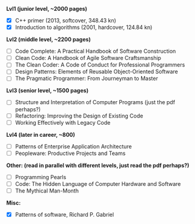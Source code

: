 **Lvl1 (junior level, ~2000 pages)**
- [x]  C++ primer (2013, softcover, 348.43 kn)
- [x]  Introduction to algorithms (2001, hardcover, 124.84 kn)

**Lvl2 (middle level, ~2200 pages)**
- [ ]  Code Complete: A Practical Handbook of Software Construction
- [ ]  Clean Code: A Handbook of Agile Software Craftsmanship
- [ ]  The Clean Coder: A Code of Conduct for Professional Programmers
- [ ]  Design Patterns: Elements of Reusable Object-Oriented Software
- [ ]  The Pragmatic Programmer: From Journeyman to Master

**Lvl3 (senior level, ~1500 pages)**
- [ ]  Structure and Interpretation of Computer Programs (just the pdf perhaps?)
- [ ]  Refactoring: Improving the Design of Existing Code
- [ ]  Working Effectively with Legacy Code

**Lvl4 (later in career, ~800)**
- [ ]  Patterns of Enterprise Application Architecture
- [ ]  Peopleware: Productive Projects and Teams

**Other: (read in parallel with different levels, just read the pdf perhaps?)**
- [ ]  Programming Pearls
- [ ]  Code: The Hidden Language of Computer Hardware and Software
- [ ]  The Mythical Man-Month

**Misc:**
- [x] Patterns of software, Richard P. Gabriel
